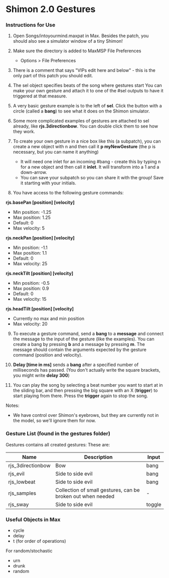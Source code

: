 # Shimon 2.0 Gestures

### Instructions for Use 

1. Open Songs/intoyourmind.maxpat in Max. Besides the patch, you should also see a simulator window of a tiny Shimon! 

2. Make sure the directory is added to MaxMSP File Preferences
 	- Options > File Preferences

3. There is a comment that says "VIPs edit here and below" - this is the only part of this patch you should edit. 

4. The sel object specifies beats of the song where gestures start
You can make your own gesture and attach it to one of the #sel outputs to have it triggered at that measure. 

5. A very basic gesture example is to the left of **sel**. Click the button with a circle (called a **bang**) to see what it does on the Shimon simulator.

6. Some more complicated examples of gestures are attached to sel already, like **rjs.3directionbow**. You can double click them to see how they work. 

7. To create your own gesture in a nice box like this (a subpatch), you can create a new object with n and then call it **p myNewGesture** (the p is necessary, but you can name it anything)
	- It will need one inlet for an incoming #bang - create this by typing n for a new object and then call it **inlet**. It will transform into a 1 and a down-arrow. 
	- You can save your subpatch so you can share it with the group! Save it starting with your initials. 

8. You have access to the following gesture commands:

**rjs.basePan [position] [velocity]**
- Min position: -1.25
- Max position: 1.25
- Default: 0
- Max velocity: 5

**rjs.neckPan [position] [velocity]**
- Min position: -1.1
- Max position: 1.1
- Default: 0
- Max velocity: 25

**rjs.neckTilt [position] [velocity]**
- Min position: -0.5
- Max position: 0.9
- Default: 0
- Max velocity: 15

**rjs.headTilt [position] [velocity]**
- Currently no max and min position
- Max velocity: 20

9. To execute a gesture command, send a **bang** to a **message** and connect the message to the input of the gesture (like the examples). You can create a bang by pressing **b** and a message by pressing **m**. The message should contain the arguments expected by the gesture command (position and velocity). 

10. **Delay [time in ms]** sends a **bang** after a specified number of milliseconds has passed. (You don't actually write the square brackets, you might write **delay 300**)

11. You can play the song by selecting a beat number you want to start at in the sliding bar, and then pressing the big square with an X (**trigger**) to start playing from there. Press the **trigger** again to stop the song. 


Notes:

- We have control over Shimon's eyebrows, but they are currently not in the model, so we'll ignore them for now. 



### Gesture List (found in the gestures folder)
Gestures contains all created gestures:
These are:

| Name| Description | Input |
| --------------	|----------------	|---------------- |
| rjs_3directionbow     	| Bow            	|bang  |
| rjs_evil     	| Side to side evil       	| bang |
| rjs_lowbeat     	| Side to side evil       	| bang |
| rjs_samples     	| Collection of small gestures, can be broken out when needed     	| - |
| rjs_sway     	| Side to side evil       	| toggle |


### Useful Objects in Max
- cycle
- delay
- t (for order of operations)

For random/stochastic
- urn
- drunk
- random
